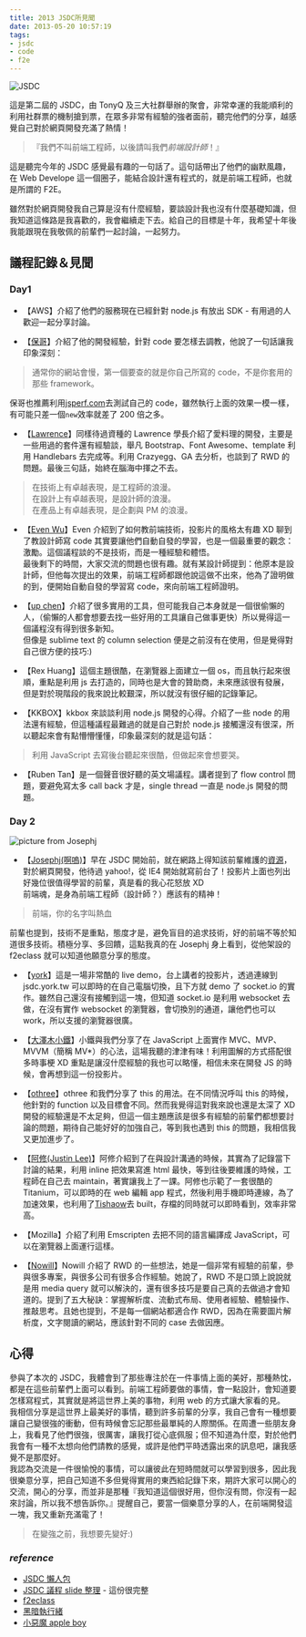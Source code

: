 ```yaml
---
title: 2013 JSDC所見聞
date: 2013-05-20 10:57:19
tags:
- jsdc
- code
- f2e
---
```


![JSDC](https://i.imgur.com/02RzVQA.png)

這是第二屆的 JSDC，由 TonyQ 及三大社群舉辦的聚會，非常幸運的我能順利的利用社群票的機制搶到票，在眾多非常有經驗的強者面前，聽完他們的分享，越感覺自己對於網頁開發充滿了熱情！

<!-- more -->

> 『我們不叫前端工程師，以後請叫我們*前端設計師*！』

這是聽完今年的 JSDC 感覺最有趣的一句話了。這句話帶出了他們的幽默風趣，在 Web Develope 這一個圈子，能結合設計還有程式的，就是前端工程師，也就是所謂的 F2E。

雖然對於網頁開發我自己算是沒有什麼經驗，要談設計我也沒有什麼基礎知識，但我知道這條路是我喜歡的，我會繼續走下去。給自己的目標是十年，我希望十年後我能跟現在我敬佩的前輩們一起討論，一起努力。

## 議程記錄＆見聞

### Day1

- 【AWS】介紹了他們的服務現在已經針對 node.js 有放出 SDK - 有用過的人歡迎一起分享討論。

- 【[保哥](http://www.slideshare.net/WillHuangTW/java-script-jsdc2013)】介紹了他的開發經驗，針對 code 要怎樣去調教，他說了一句話讓我印象深刻：

> 通常你的網站會慢，第一個要查的就是你自己所寫的 code，不是你套用的那些 framework。

保哥也推薦利用[jsperf.com](jsperf.com)去測試自己的 code，雖然執行上面的效果一模一樣，有可能只差一個`new`效率就差了 200 倍之多。

- 【[Lawrence](https://speakerdeck.com/linyiru/ai-liao-li-wang-zhan-qian-duan-kai-fa-jing-yan-tan)】同樣待過資種的 Lawrence 學長介紹了愛料理的開發，主要是一些用過的套件還有經驗談，舉凡 Bootstrap、Font Awesome、template 利用 Handlebars 去完成等。利用 Crazyegg、GA 去分析，也談到了 RWD 的問題。最後三句話，始終在腦海中揮之不去。

> 在技術上有卓越表現，是工程師的浪漫。  
> 在設計上有卓越表現，是設計師的浪漫。  
> 在產品上有卓越表現，是企劃與 PM 的浪漫。

- 【[Even Wu](https://speakerdeck.com/evenwu/ru-he-jiao-she-ji-shi-qian-duan-ji-shu)】Even 介紹到了如何教前端技術，投影片的風格太有趣 XD 聊到了教設計師寫 code 其實要讓他們自動自發的學習，也是一個最重要的觀念：激勵。這個議程談的不是技術，而是一種經驗和體悟。  
  最後剩下的時間，大家交流的問題也很有趣。就有某設計師提到：他原本是設計師，但他每次提出的效果，前端工程師都跟他說這做不出來，他為了證明做的到，便開始自動自發的學習寫 code，來向前端工程師證明。

- 【[up chen](https://speakerdeck.com/wallat/gong-cheng-shi-tao-sheng-huo-gong-ju-jie-shao-zuo-geng-kuai-dian)】介紹了很多實用的工具，但可能我自己本身就是一個很偷懶的人，（偷懶的人都會想要去找一些好用的工具讓自己做事更快）所以覺得這一個議程沒有得到很多新知。  
  但像是 sublime text 的 column selection 便是之前沒有在使用，但是覺得對自己很方便的技巧:)

- 【Rex Huang】這個主題很酷，在瀏覽器上面建立一個 os，而且執行起來很順，重點是利用 js 去打造的，同時也是大會的贊助商，未來應該很有發展，但是對於現階段的我來說比較艱深，所以就沒有很仔細的記錄筆記。

- 【KKBOX】kkbox 來談談利用 node.js 開發的心得。介紹了一些 node 的用法還有經驗，但這種議程最難過的就是自己對於 node.js 接觸還沒有很深，所以聽起來會有點懵懵懂懂，印象最深刻的就是這句話：

> 利用 JavaScript 去寫後台聽起來很酷，但做起來會想要哭。

- 【Ruben Tan】是一個聲音很好聽的英文場議程。講者提到了 flow control 問題，要避免寫太多 call back 才是，single thread 一直是 node.js 開發的問題。

### Day 2

![picture from Josephj](https://i.imgur.com/8N7fGlU.png 'F2E is Keystone')

- 【[Josephj(啊嗚)](https://speakerdeck.com/josephj/f2e-the-keystone)】早在 JSDC 開始前，就在網路上得知該前輩維護的[資源](http://f2eclass.com)，對於網頁開發，他待過 yahoo!，從 IE4 開始就寫前台了！投影片上面也列出好幾位很值得學習的前輩，真是看的我心花怒放 XD  
  前端魂，是身為前端工程師（設計師？）應該有的精神！

> 前端，你的名字叫熱血

前輩也提到，技術不是重點，態度才是，避免盲目的追求技術，好的前端不等於知道很多技術。積極分享、多回饋，這點我真的在 Josephj 身上看到，從他架設的 f2eclass 就可以知道他願意分享的態度。

- 【[york](http://jsdc.york.tw:3939/)】這是一場非常酷的 live demo，台上講者的投影片，透過連線到 jsdc.york.tw 可以即時的在自己電腦切換，且下方就 demo 了 socket.io 的實作。雖然自己還沒有接觸到這一塊，但知道 socket.io 是利用 websocket 去做，在沒有實作 websocket 的瀏覽器，會切換別的通道，讓他們也可以 work，所以支援的瀏覽器很廣。

- 【[大澤木小鐵](https://speakerdeck.com/jaceju/understanding-the-mvc-mvp-mvvm-in-javascript)】小鐵與我們分享了在 JavaScript 上面實作 MVC、MVP、MVVM（簡稱 MV\*）的心法，這場我聽的津津有味！利用圖解的方式搭配很多時事梗 XD 重點是讓沒什麼經驗的我也可以略懂，相信未來在開發 JS 的時候，會再想到這一份投影片。

- 【[othree](https://speakerdeck.com/othree/this)】othree 和我們分享了 this 的用法。在不同情況呼叫 this 的時候，他針對的 function 以及目標會不同。然而我覺得這對我來說也還是太深了 XD 開發的經驗還是不太足夠，但這一個主題應該是很多有經驗的前輩們都想要討論的問題，期待自己能好好的加強自己，等到我也遇到 this 的問題，我相信我又更加進步了。

- 【[阿修(Justin Lee)](http://www.slideshare.net/lis186/20130519-sketching-with-codejsdc2013)】阿修介紹到了在與設計溝通的時候，其實為了記錄當下討論的結果，利用 inline 把效果寫進 html 最快，等到往後要維護的時候，工程師在自己去 maintain，著實讓我上了一課。阿修也示範了一套很酷的 Titanium，可以即時的在 web 編輯 app 程式，然後利用手機即時連線，為了加速效果，也利用了[Tishaow](https://github.com/dbankier/TiShadow)去 built，存檔的同時就可以即時看到，效率非常高。

- 【Mozilla】介紹了利用 Emscripten 去把不同的語言編譯成 JavaScript，可以在瀏覽器上面運行這樣。

- 【[Nowill](http://www.slideshare.net/nowill/rwd-21436569)】Nowill 介紹了 RWD 的一些想法，她是一個非常有經驗的前輩，參與很多專案，與很多公司有很多合作經驗。她說了，RWD 不是口頭上說說就是用 media query 就可以解決的，還有很多技巧是要自己真的去做過才會知道的。提到了五大秘訣：掌握解析度、流動式布局、使用者經驗、體驗操作、推敲思考。且她也提到，不是每一個網站都適合作 RWD，因為在需要圖片解析度，文字閱讀的網站，應該針對不同的 case 去做因應。

## 心得

參與了本次的 JSDC，我體會到了那些專注於在一件事情上面的美好，那種熱忱，都是在這些前輩們上面可以看到。前端工程師要做的事情，會一點設計，會知道要怎樣寫程式，其實就是將這世界上美的事物，利用 web 的方式讓大家看的見。  
我相信分享是這世界上最美好的事情，聽到許多前輩的分享，我自己會有一種想要讓自己變很強的衝動，但有時候會忘記那些最單純的人際關係。在周遭一些朋友身上，我看見了他們很強，很厲害，讓我打從心底佩服；但不知道為什麼，對於他們我會有一種不太想向他們請教的感覺，或許是他們平時透露出來的訊息吧，讓我感覺不是那麼好。  
我認為交流是一件很愉悅的事情，可以讓彼此在短時間就可以學習到很多，因此我很樂意分享，把自己知道不多但覺得實用的東西給記錄下來，期許大家可以開心的交流，開心的分享，而並非是那種『我知道這個很好用，但你沒有問，你沒有一起來討論，所以我不想告訴你。』提醒自己，要當一個樂意分享的人，在前端開發這一塊，我又重新充滿電了！

> 在變強之前，我想要先變好:)

### _reference_

- [JSDC 懶人包](http://hackfoldr.org/#/jsdctw2013/1xcPi6UutDHCKjgoYH4yUJxQ_728E2VO3og1e3Eq0OtE)
- [JSDC 議程 slide 整理](https://docs.google.com/spreadsheet/ccc?key=0AqMUl4JFkRfldEVuNDBkNUNsSlZEbDBFXzYzdTloUkE#gid=0) - 這份很完整
- [f2eclass](http://f2eclass.com)
- [黑暗執行緒](http://blog.darkthread.net/)
- [小惡魔 apple boy](http://blog.wu-boy.com/)
